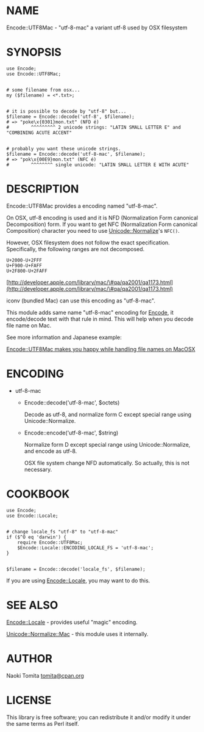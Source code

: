 # NAME

Encode::UTF8Mac - "utf-8-mac" a variant utf-8 used by OSX filesystem

# SYNOPSIS

    use Encode;
    use Encode::UTF8Mac;
    

    # some filename from osx...
    my ($filename) = <*.txt>;
    

    # it is possible to decode by "utf-8" but...
    $filename = Encode::decode('utf-8', $filename);
    # => "poke\x{0301}mon.txt" (NFD é)
    #        ^^^^^^^^^ 2 unicode strings: "LATIN SMALL LETTER E" and "COMBINING ACUTE ACCENT"
    

    # probably you want these unicode strings.
    $filename = Encode::decode('utf-8-mac', $filename);
    # => "pok\x{00E9}mon.txt" (NFC é)
    #        ^^^^^^^^ single unicode: "LATIN SMALL LETTER E WITH ACUTE"

# DESCRIPTION

Encode::UTF8Mac provides a encoding named "utf-8-mac".

On OSX, utf-8 encoding is used and it is NFD (Normalization Form
canonical Decomposition) form. If you want to get NFC (Normalization Form
canonical Composition) character you need to use [Unicode::Normalize](http://search.cpan.org/perldoc?Unicode::Normalize)'s
`NFC()`.

However, OSX filesystem does not follow the exact specification.
Specifically, the following ranges are not decomposed.

    U+2000-U+2FFF
    U+F900-U+FAFF
    U+2F800-U+2FAFF

[http://developer.apple.com/library/mac/\#qa/qa2001/qa1173.html](http://developer.apple.com/library/mac/\#qa/qa2001/qa1173.html)

iconv (bundled Mac) can use this encoding as "utf-8-mac".

This module adds same name "utf-8-mac" encoding for [Encode](http://search.cpan.org/perldoc?Encode),
it encode/decode text with that rule in mind. This will help
when you decode file name on Mac.

See more information and Japanese example:

[Encode::UTF8Mac makes you happy while handling file names on MacOSX](http://perl-users.jp/articles/advent-calendar/2010/english/24)

# ENCODING

- utf-8-mac
    - Encode::decode('utf-8-mac', $octets)

        Decode as utf-8, and normalize form C except special range
        using Unicode::Normalize.

    - Encode::encode('utf-8-mac', $string)

        Normalize form D except special range using Unicode::Normalize,
        and encode as utf-8.

        OSX file system change NFD automatically. So actually, this is not necessary.

# COOKBOOK

    use Encode;
    use Encode::Locale;
    

    # change locale_fs "utf-8" to "utf-8-mac"
    if ($^O eq 'darwin') {
        require Encode::UTF8Mac;
        $Encode::Locale::ENCODING_LOCALE_FS = 'utf-8-mac';
    }
    

    $filename = Encode::decode('locale_fs', $filename);

If you are using [Encode::Locale](http://search.cpan.org/perldoc?Encode::Locale), you may want to do this.

# SEE ALSO

[Encode::Locale](http://search.cpan.org/perldoc?Encode::Locale) - provides useful "magic" encoding.

[Unicode::Normalize::Mac](http://search.cpan.org/perldoc?Unicode::Normalize::Mac) - this module uses it internally.

# AUTHOR

Naoki Tomita <tomita@cpan.org>

# LICENSE

This library is free software; you can redistribute it and/or modify
it under the same terms as Perl itself.
